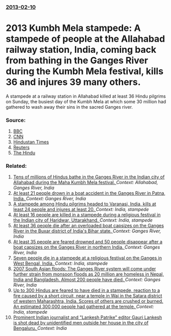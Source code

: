 ### [2013-02-10](/news/2013/02/10/index.md)

# 2013 Kumbh Mela stampede: A stampede of people at the Allahabad railway station, India, coming back from bathing in the Ganges River during the Kumbh Mela festival, kills 36 and injures 39 many others. 

A stampede at a railway station in Allahabad killed at least 36 Hindu pilgrims on Sunday, the busiest day of the Kumbh Mela at which some 30 million had gathered to wash away their sins in the sacred Ganges river.


### Source:

1. [BBC](http://www.bbc.co.uk/news/world-asia-india-21395425)
2. [CNN](http://edition.cnn.com/2013/02/10/world/asia/india-stampede-deaths)
3. [Hindustan Times](http://www.hindustantimes.com/India-news/NewDelhi/4-feared-dead-in-rail-overbridge-collapse-in-Allahabad-PM-assures-all-possible-help/Article1-1009641.aspx)
4. [Reuters](http://www.reuters.com/article/2013/02/11/kumbh-mela-stampede-allahabad-update-idINDEE91907I20130211)
5. [The Hindu](http://www.thehindu.com/news/states/other-states/at-least-10-dead-in-allahabad-railway-station-stampede/article4400418.ece)

### Related:

1. [Tens of millions of Hindus bathe in the Ganges River in the Indian city of Allahabad during the Maha Kumbh Mela festival. ](/news/2013/02/10/tens-of-millions-of-hindus-bathe-in-the-ganges-river-in-the-indian-city-of-allahabad-during-the-maha-kumbh-mela-festival.md) _Context: Allahabad, Ganges River, India_
2. [At least 21 people drown in a boat accident in the Ganges River in Patna, India. ](/news/2017/01/14/at-least-21-people-drown-in-a-boat-accident-in-the-ganges-river-in-patna-india.md) _Context: Ganges River, India_
3. [A stampede among Hindu pilgrims headed to Varanasi, India, kills at least 24 people and injures at least 20. ](/news/2016/10/15/a-stampede-among-hindu-pilgrims-headed-to-varanasi-india-kills-at-least-24-people-and-injures-at-least-20.md) _Context: India, stampede_
4. [At least 16 people are killed in a stampede during a religious festival in the Indian city of Haridwar, Uttarakhand. ](/news/2011/11/8/at-least-16-people-are-killed-in-a-stampede-during-a-religious-festival-in-the-indian-city-of-haridwar-uttarakhand.md) _Context: India, stampede_
5. [At least 36 people die after an overloaded boat capsizes on the Ganges River in the Buxar district of India's Bihar state. ](/news/2010/10/10/at-least-36-people-die-after-an-overloaded-boat-capsizes-on-the-ganges-river-in-the-buxar-district-of-india-s-bihar-state.md) _Context: Ganges River, India_
6. [At least 35 people are feared drowned and 50 people disappear after a boat capsizes on the Ganges River in northern India. ](/news/2010/06/14/at-least-35-people-are-feared-drowned-and-50-people-disappear-after-a-boat-capsizes-on-the-ganges-river-in-northern-india.md) _Context: Ganges River, India_
7. [Seven people die in a stampede at a religious festival on the Ganges in West Bengal, India. ](/news/2010/01/14/seven-people-die-in-a-stampede-at-a-religious-festival-on-the-ganges-in-west-bengal-india.md) _Context: India, stampede_
8. [ 2007 South Asian floods: The Ganges River system will come under further strain from monsoon floods as 20 million are homeless in Nepal, India and Bangladesh. Almost 200 people have died. ](/news/2007/08/4/2007-south-asian-floods-the-ganges-river-system-will-come-under-further-strain-from-monsoon-floods-as-20-million-are-homeless-in-nepal-in.md) _Context: Ganges River, India_
9. [ Up to 300 Hindus are feared to have died in a stampede, reaction to a fire caused by a short circuit, near a temple in Wai in the Satara district of western Maharashtra, India. Scores of others are crushed or burned. An estimated 300,000 people had gathered at the temple. ](/news/2005/01/25/up-to-300-hindus-are-feared-to-have-died-in-a-stampede-reaction-to-a-fire-caused-by-a-short-circuit-near-a-temple-in-wai-in-the-satara-di.md) _Context: India, stampede_
10. [Prominent Indian journalist and "Lankesh Patrike" editor Gauri Lankesh is shot dead by unidentified men outside her house in the city of Bengaluru. ](/news/2017/09/5/prominent-indian-journalist-and-lankesh-patrike-editor-gauri-lankesh-is-shot-dead-by-unidentified-men-outside-her-house-in-the-city-of-ben.md) _Context: India_
